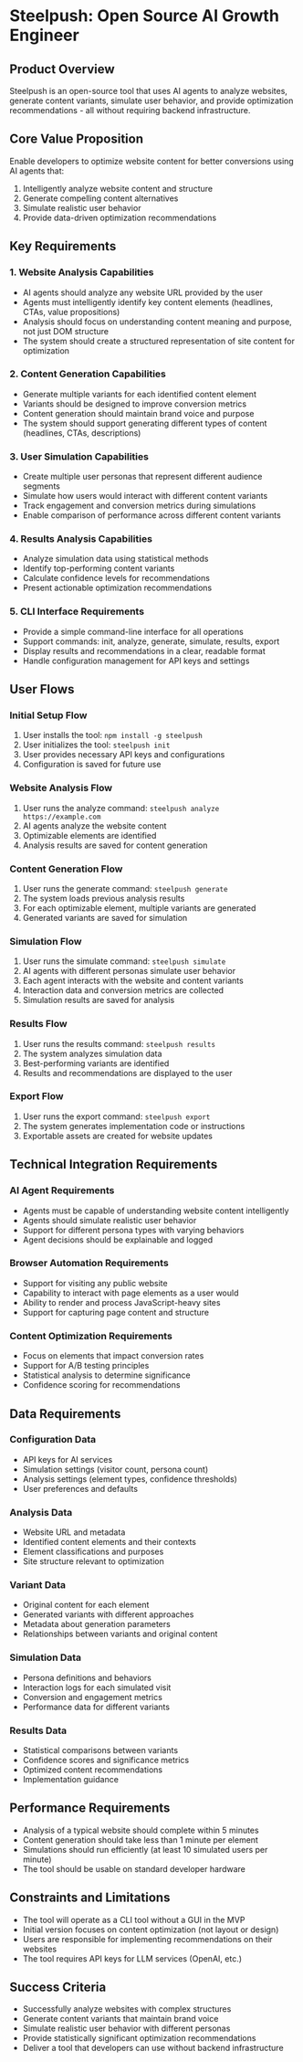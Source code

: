 # Steelpush: Open Source AI Growth Engineer

## Product Overview
Steelpush is an open-source tool that uses AI agents to analyze websites, generate content variants, simulate user behavior, and provide optimization recommendations - all without requiring backend infrastructure.

## Core Value Proposition
Enable developers to optimize website content for better conversions using AI agents that:
1. Intelligently analyze website content and structure
2. Generate compelling content alternatives
3. Simulate realistic user behavior
4. Provide data-driven optimization recommendations

## Key Requirements

### 1. Website Analysis Capabilities
- AI agents should analyze any website URL provided by the user
- Agents must intelligently identify key content elements (headlines, CTAs, value propositions)
- Analysis should focus on understanding content meaning and purpose, not just DOM structure
- The system should create a structured representation of site content for optimization

### 2. Content Generation Capabilities
- Generate multiple variants for each identified content element
- Variants should be designed to improve conversion metrics
- Content generation should maintain brand voice and purpose
- The system should support generating different types of content (headlines, CTAs, descriptions)

### 3. User Simulation Capabilities
- Create multiple user personas that represent different audience segments
- Simulate how users would interact with different content variants
- Track engagement and conversion metrics during simulations
- Enable comparison of performance across different content variants

### 4. Results Analysis Capabilities
- Analyze simulation data using statistical methods
- Identify top-performing content variants
- Calculate confidence levels for recommendations
- Present actionable optimization recommendations

### 5. CLI Interface Requirements
- Provide a simple command-line interface for all operations
- Support commands: init, analyze, generate, simulate, results, export
- Display results and recommendations in a clear, readable format
- Handle configuration management for API keys and settings

## User Flows

### Initial Setup Flow
1. User installs the tool: `npm install -g steelpush`
2. User initializes the tool: `steelpush init`
3. User provides necessary API keys and configurations
4. Configuration is saved for future use

### Website Analysis Flow
1. User runs the analyze command: `steelpush analyze https://example.com`
2. AI agents analyze the website content
3. Optimizable elements are identified
4. Analysis results are saved for content generation

### Content Generation Flow
1. User runs the generate command: `steelpush generate`
2. The system loads previous analysis results
3. For each optimizable element, multiple variants are generated
4. Generated variants are saved for simulation

### Simulation Flow
1. User runs the simulate command: `steelpush simulate`
2. AI agents with different personas simulate user behavior
3. Each agent interacts with the website and content variants
4. Interaction data and conversion metrics are collected
5. Simulation results are saved for analysis

### Results Flow
1. User runs the results command: `steelpush results`
2. The system analyzes simulation data
3. Best-performing variants are identified
4. Results and recommendations are displayed to the user

### Export Flow
1. User runs the export command: `steelpush export`
2. The system generates implementation code or instructions
3. Exportable assets are created for website updates

## Technical Integration Requirements

### AI Agent Requirements
- Agents must be capable of understanding website content intelligently
- Agents should simulate realistic user behavior
- Support for different persona types with varying behaviors
- Agent decisions should be explainable and logged

### Browser Automation Requirements
- Support for visiting any public website
- Capability to interact with page elements as a user would
- Ability to render and process JavaScript-heavy sites
- Support for capturing page content and structure

### Content Optimization Requirements
- Focus on elements that impact conversion rates
- Support for A/B testing principles
- Statistical analysis to determine significance
- Confidence scoring for recommendations

## Data Requirements

### Configuration Data
- API keys for AI services
- Simulation settings (visitor count, persona count)
- Analysis settings (element types, confidence thresholds)
- User preferences and defaults

### Analysis Data
- Website URL and metadata
- Identified content elements and their contexts
- Element classifications and purposes
- Site structure relevant to optimization

### Variant Data
- Original content for each element
- Generated variants with different approaches
- Metadata about generation parameters
- Relationships between variants and original content

### Simulation Data
- Persona definitions and behaviors
- Interaction logs for each simulated visit
- Conversion and engagement metrics
- Performance data for different variants

### Results Data
- Statistical comparisons between variants
- Confidence scores and significance metrics
- Optimized content recommendations
- Implementation guidance

## Performance Requirements
- Analysis of a typical website should complete within 5 minutes
- Content generation should take less than 1 minute per element
- Simulations should run efficiently (at least 10 simulated users per minute)
- The tool should be usable on standard developer hardware

## Constraints and Limitations
- The tool will operate as a CLI tool without a GUI in the MVP
- Initial version focuses on content optimization (not layout or design)
- Users are responsible for implementing recommendations on their websites
- The tool requires API keys for LLM services (OpenAI, etc.)

## Success Criteria
- Successfully analyze websites with complex structures
- Generate content variants that maintain brand voice
- Simulate realistic user behavior with different personas
- Provide statistically significant optimization recommendations
- Deliver a tool that developers can use without backend infrastructure